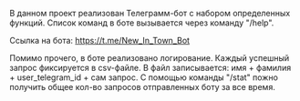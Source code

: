 В данном проект реализован Телеграмм-бот с набором определенных функций.
Список команд в боте вызывается через команду "/help".

Ссылка на бота: https://t.me/New_In_Town_Bot

Помимо прочего, в боте реализовано логирование. 
Каждый успешный запрос фиксируется в csv-файле. 
В файл записывается: имя + фамилия + user_telegram_id + сам запрос.
С помощью команды "/stat" пожно получить общее кол-во запросов отправленных боту за все время.


